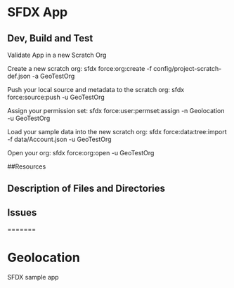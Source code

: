 # SFDX  App

## Dev, Build and Test

Validate App in a new Scratch Org

Create a new scratch org:
sfdx force:org:create -f config/project-scratch-def.json -a GeoTestOrg

Push your local source and metadata to the scratch org:
sfdx force:source:push -u GeoTestOrg

Assign your permission set:
sfdx force:user:permset:assign -n Geolocation -u GeoTestOrg

Load your sample data into the new scratch org:
sfdx force:data:tree:import -f data/Account.json -u GeoTestOrg

Open your org:
sfdx force:org:open -u GeoTestOrg

##Resources

## Description of Files and Directories


## Issues


=======
# Geolocation
SFDX sample app

